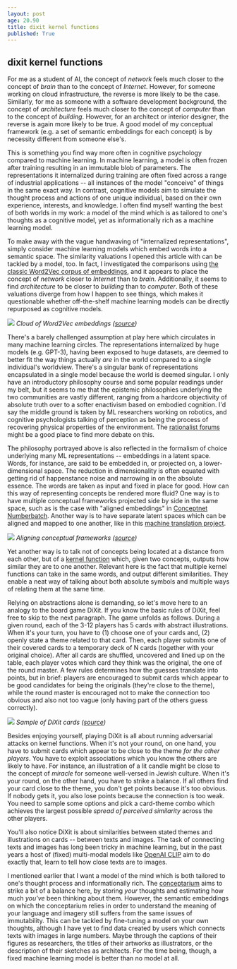 ```yaml
---
layout: post
age: 20.90
title: dixit kernel functions
published: True
---
```


## dixit kernel functions

For me as a student of AI, the concept of _network_ feels much closer to the concept of _brain_ than to the concept of _Internet_. However, for someone working on cloud infrastructure, the reverse is more likely to be the case. Similarly, for me as someone with a software development background, the concept of _architecture_ feels much closer to the concept of _computer_ than to the concept of _building_. However, for an architect or interior designer, the reverse is again more likely to be true. A good model of my conceptual framework (e.g. a set of semantic embeddings for each concept) is by necessity different from someone else's.

This is something you find way more often in cognitive psychology compared to machine learning. In machine learning, a model is often frozen after training resulting in an immutable blob of parameters. The representations it internalized during training are often fixed across a range of industrial applications -- all instances of the model "conceive" of things in the same exact way. In contrast, cognitive models aim to simulate the thought process and actions of one unique individual, based on their own experience, interests, and knowledge. I often find myself wanting the best of both worlds in my work: a model of the mind which is as tailored to one's thoughts as a cognitive model, yet as informationally rich as a machine learning model.

To make away with the vague handwaving of "internalized representations", simply consider machine learning models which embed words into a semantic space. The similarity valuations I opened this article with can be tackled by a model, too. In fact, I investigated the comparisons using [the classic Word2Vec corpus of embeddings](https://projector.tensorflow.org/), and it appears to place the concept of _network_ closer to _Internet_ than to _brain_. Additionally, it seems to find _architecture_ to be closer to _building_ than to _computer_. Both of these valuations diverge from how I happen to see things, which makes it questionable whether off-the-shelf machine learning models can be directly repurposed as cognitive models.

![](/assets/img/cloud.png)
_Cloud of Word2Vec embeddings ([source](https://projector.tensorflow.org/))_

There's a barely challenged assumption at play here which circulates in many machine learning circles. The representations internalized by huge models (e.g. GPT-3), having been exposed to huge datasets, are deemed to better fit the way things actually _are_ in the world compared to a single individual's worldview. There's a singular bank of representations encapsulated in a single model because the world is deemed singular. I only have an introductory philosophy course and some popular readings under my belt, but it seems to me that the epistemic philosophies underlying the two communities are vastly different, ranging from a hardcore objectivity of absolute truth over to a softer enactivism based on embodied cognition. I'd say the middle ground is taken by ML researchers working on robotics, and cognitive psychologists talking of perception as being the process of recovering physical properties of the environment. The [rationalist forums](https://www.lesswrong.com/tag/ai/) might be a good place to find more debate on this.

The philosophy portrayed above is also reflected in the formalism of choice underlying many ML representations -- embeddings in a latent space. Words, for instance, are said to be embedded in, or projected on, a lower-dimensional space. The reduction in dimensionality is often equated with getting rid of happenstance noise and narrowing in on the absolute essence. The words are taken as input and fixed in place for good. How can this way of representing concepts be rendered more fluid? One way is to have multiple conceptual frameworks projected side by side in the same space, such as is the case with "aligned embeddings" in [Conceptnet Numberbatch](https://github.com/commonsense/conceptnet-numberbatch). Another way is to have separate latent spaces which can be aligned and mapped to one another, like in this [machine translation project](https://ai.facebook.com/blog/unsupervised-machine-translation-a-novel-approach-to-provide-fast-accurate-translations-for-more-languages/).

![](/assets/img/alignment.png)
_Aligning conceptual frameworks ([source](https://arxiv.org/abs/1804.07755))_

Yet another way is to talk not of concepts being located at a distance from each other, but of a [kernel function](https://www.youtube.com/watch?v=ahRPdiCop3E&t=290s) which, given two concepts, outputs how similar they are to one another. Relevant here is the fact that multiple kernel functions can take in the same words, and output different similarities. They enable a neat way of talking about both absolute symbols and multiple ways of relating them at the same time.

Relying on abstractions alone is demanding, so let's move here to an analogy to the board game DiXit. If you know the basic rules of DiXit, feel free to skip to the next paragraph. The game unfolds as follows. During a given round, each of the 3-12 players has 5 cards with abstract illustrations. When it's your turn, you have to (1) choose one of your cards and, (2) openly state a theme related to that card. Then, each player submits one of their covered cards to a temporary deck of N cards (together with your original choice). After all cards are shuffled, uncovered and lined up on the table, each player votes which card they think was the original, the one of the round master. A few rules determines how the guesses translate into points, but in brief: players are encouraged to submit cards which appear to be good candidates for being the originals (they're close to the theme), while the round master is encouraged not to make the connection too obvious and also not too vague (only having part of the others guess correctly).

![](/assets/img/dixit.jpg)
_Sample of DiXit cards ([source](https://acrosstheboardcafe.com/product/dixit/))_

Besides enjoying yourself, playing DiXit is all about running adversarial attacks on kernel functions. When it's not your round, on one hand, you have to submit cards which appear to be close to the theme _for the other players_. You have to exploit associations which you know the others are likely to have. For instance, an illustration of a lit candle might be close to the concept of _miracle_ for someone well-versed in Jewish culture. When it's your round, on the other hand, you have to strike a balance. If all others find your card close to the theme, you don't get points because it's too obvious. If nobody gets it, you also lose points because the connection is too weak. You need to sample some options and pick a card-theme combo which achieves the largest possible _spread of perceived similarity_ across the other players.

You'll also notice DiXit is about similarities between stated themes and illustrations on cards -- between texts and images. The task of connecting texts and images has long been tricky in machine learning, but in the past years a host of (fixed) multi-modal models like [OpenAI CLIP](https://openai.com/blog/clip/) aim to do exactly that, learn to tell how close texts are to images.

I mentioned earlier that I want a model of the mind which is both tailored to one's thought process and informationally rich. The [conceptarium](/thoughtware/conceptarium) aims to strike a bit of a balance here, by storing _your_ thoughts and estimating how much _you've_ been thinking about them. However, the semantic embeddings on which the conceptarium relies in order to understand the meaning of your language and imagery still suffers from the same issues of immutability. This can be tackled by fine-tuning a model on your own thoughts, although I have yet to find data created by users which connects texts with images in large numbers. Maybe through the captions of their figures as researchers, the titles of their artworks as illustrators, or the description of their sketches as architects. For the time being, though, a fixed machine learning model is better than no model at all.
